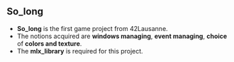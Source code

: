 ## So_long 

* **So_long** is the first game project from 42Lausanne.
* The notions acquired are **windows managing**, **event managing**, **choice** of **colors and texture**.
* The **mlx_library** is required for this project.
